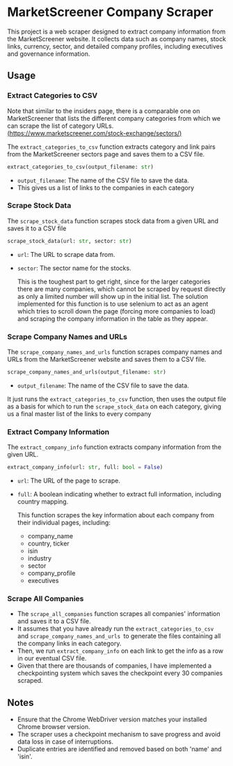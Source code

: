 # MarketScreener Company Scraper

This project is a web scraper designed to extract company information from the MarketScreener website. It collects data such as company names, stock links, currency, sector, and detailed company profiles, including executives and governance information.

## Usage

### Extract Categories to CSV

Note that similar to the insiders page, there is a comparable one on MarketScreener that lists the different company categories from which we can scrape the list of category URLs. [(https://www.marketscreener.com/stock-exchange/sectors/)](https://www.marketscreener.com/stock-exchange/sectors/)

The `extract_categories_to_csv` function extracts category and link pairs from the MarketScreener sectors page and saves them to a CSV file.

```python
extract_categories_to_csv(output_filename: str)
```

- `output_filename`: The name of the CSV file to save the data.
- This gives us a list of links to the companies in each category

### Scrape Stock Data

The `scrape_stock_data` function scrapes stock data from a given URL and saves it to a CSV file

```python
scrape_stock_data(url: str, sector: str)
```

- `url`: The URL to scrape data from.
- `sector`: The sector name for the stocks.

  This is the toughest part to get right, since for the larger categories there are many companies, which cannot be scraped by request directly as only a limited number will show up in the initial list. The solution implemented for this function is to use selenium to act as an agent which tries to scroll down the page (forcing more companies to load) and scraping the company information in the table as they appear.

### Scrape Company Names and URLs

The `scrape_company_names_and_urls` function scrapes company names and URLs from the MarketScreener website and saves them to a CSV file.

```python
scrape_company_names_and_urls(output_filename: str)
```

* `output_filename`: The name of the CSV file to save the data.

It just runs the `extract_categories_to_csv` function, then uses the output file as a basis for which to run the `scrape_stock_data` on each category, giving us a final master list of the links to every company

### Extract Company Information

The `extract_company_info` function extracts company information from the given URL.

```python
extract_company_info(url: str, full: bool = False)
```

- `url`: The URL of the page to scrape.
- `full`: A boolean indicating whether to extract full information, including country mapping.

  This function scrapes the key information about each company from their individual pages, including:

  - company_name
  - country, ticker
  - isin
  - industry
  - sector
  - company_profile
  - executives

### Scrape All Companies

* The `scrape_all_companies` function scrapes all companies' information and saves it to a CSV file.
* It assumes that you have already run the `extract_categories_to_csv `and `scrape_company_names_and_urls `to generate the files containing all the company links in each category.
* Then, we run `extract_company_info` on each link to get the info as a row in our eventual CSV file.
* Given that there are thousands of companies, I have implemented a checkpointing system which saves the checkpoint every 30 companies scraped.

## Notes

- Ensure that the Chrome WebDriver version matches your installed Chrome browser version.
- The scraper uses a checkpoint mechanism to save progress and avoid data loss in case of interruptions.
- Duplicate entries are identified and removed based on both 'name' and 'isin'.

